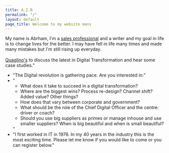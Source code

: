 ```yaml
---
title: A.I.B
permalink: "/"
layout: default
page_title: Welcome to my website mans
---
```


My name is Abrham, I'm a <a href='http://www.quaglinos-restaurant.co.uk/'>sales professional</a> and a writer and my goal in life is to change lives for the better. I may have fell in life many times and made many mistakes but I'm still rising up everyday. 
<br/>   
<a href='http://www.quaglinos-restaurant.co.uk/'>Quaglino's</a> to discuss the latest in Digital Transformation and hear some case studies."
- "The Digital revolution is gathering pace. Are you interested in:"
- "<ul>
   <li>What does it take to succeed in a digital transformation?</li>
   <li>Where are the biggest wins? Process re-design? Channel shift? Added value? Other things?</li>
   <li>How does that vary between corporate and government?</li>
   <li>What should be the role of the Chief Digital Officer and the centre: driver or coach?</li>
   <li>Should you use big suppliers as primes or manage inhouse and use smaller suppliers? When is big beautiful and when is small beautiful?</li>
   </ul>"
- "I first worked in IT in 1976. In my 40 years in the industry this is the most exciting time. Please let me know if you would like to come or you can register below."

<!-- 
<section>
	{% for post in site.posts %}
	<div class="project-container">
		<a href="{{ site.github.url }}/projects/{{ project.url }}">
			<div class="project-unit" data-folder="{{ site.github.url }}/projects/{{ project.url }}" style="background-image: url({{ site.github.url }}/assets/img/projects/{{ project.url }}/thumbnail.jpg)">
				<div class="project-overlay">
					<strong>{{ post.title }} <i class="fa fa-arrow-right" aria-hidden="true"></i></strong>
				</div>
			</div>
		</a>
	</div>
	{% endfor %}
</section>
 -->